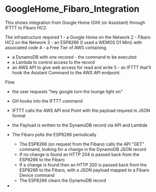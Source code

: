# GoogleHome_Fibaro_Integration

This shows integration from Google Home (GH) (or Assistant) through IFTTT to Fibaro HC2.

The infrastructure required
1 - a Google Home on the Network
2 - Fibaro HC2 on the Network
3 - an ESP8266 (I used a WEMOS D1 Mini) with associated code
4 - a Free Tier of AWS containing
  - a DynamoDB with one recored - the command to be executed
  - a Lambda to control access to the record
  - an AWS API to give web access for read and write
5 - an IFTTT that'll hook the Asistant Command to the AWS API endpoint.

Flow
- the user requests "hey google turn the lounge light on"
- GH hooks into the IFTTT command
- IFTTT calls the AWS API end Point with the payload requred in JSON format
- the Payload is written to the DynamoDB record via API and Lambda
- The Fibaro polls the ESP8266 periodically 
  - The ESP8266 (on request from the Fibaro) calls the  API "GET" command, looking for a change in the DynamoDB JSON record
  - If no change is found an HTTP 204 is passed back from the ESP8266 to the Fibaro
  - If a change is found then an HTTP 200 is passed back from the ESP8266 to the Fibaro, with a JSON payload  mapped to a Fibaro Device command
  - The ESP8266 clears the DynamoDB record
  
  
- 

